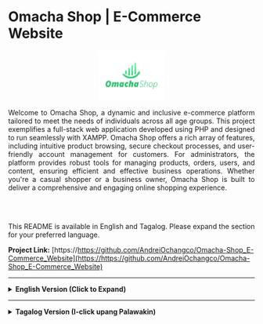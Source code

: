 # Omacha Shop | E-Commerce Website

<p align="center">
    <img src="./Fontend/images/omachalogo.jpg" alt="Omacha Shop Logo" height="100px"/>
</p>

<p align="justify">Welcome to Omacha Shop, a dynamic and inclusive e-commerce platform tailored to meet the needs of individuals across all age groups. This project exemplifies a full-stack web application developed using PHP and designed to run seamlessly with XAMPP. Omacha Shop offers a rich array of features, including intuitive product browsing, secure checkout processes, and user-friendly account management for customers. For administrators, the platform provides robust tools for managing products, orders, users, and content, ensuring efficient and effective business operations. Whether you're a casual shopper or a business owner, Omacha Shop is built to deliver a comprehensive and engaging online shopping experience.</p>
</br>
</br>
<p align="justify">This README is available in English and Tagalog. Please expand the section for your preferred language.</p>



**Project Link:** [https://https://github.com/AndreiOchangco/Omacha-Shop_E-Commerce_Website](https://https://github.com/AndreiOchangco/Omacha-Shop_E-Commerce_Website)

---

<details>
<summary><strong>English Version (Click to Expand)</strong></summary>

## 🌟 Project Overview

<p align="justify">Omacha Shop is designed to provide a seamless and enjoyable online shopping experience for individuals of all ages. Whether you're searching for toys, gifts, or collectibles, the platform offers a diverse and carefully curated collection to meet your needs. With features like intuitive browsing, detailed product descriptions, and secure (simulated) payment options, Omacha ensures a user-friendly experience for everyone. Additionally, the platform includes tools for order tracking and customer engagement, making it a trusted destination for families, hobbyists, and collectors. For businesses, the robust administration system streamlines operations, enabling efficient management of products, orders, and customer interactions.</p>

**Live Demo (GitHub Pages - Frontend UI Only):**
*   Customer View: [https://tranhuudat2004.github.io/Omacha-Shop-Demo/](https://tranhuudat2004.github.io/Omacha-Shop-Demo/)
*   Admin View (UI Only): [https://tranhuudat2004.github.io/Omacha-Shop-Demo/Admin/public/index.html](https://tranhuudat2004.github.io/Omacha-Shop-Demo/Admin/public/index.html)</br>
*(Note: The live demos are frontend-only and do not include backend functionality like database interactions, user authentication, or order processing. For full functionality, please set up the project locally as described below.)*

## ✨ Key Features

### For Customers:
*   **Intuitive Product Browsing:** Homepage, categories, age-based filtering, advanced search.
*   **Detailed Product Pages:** Multiple screenshots, descriptions, reviews.
*   **Shopping Cart & Wishlist:** Add to cart, cart preview, quantity updates, coupon application, save favorites.
*   **Secure Checkout Process:** Clear steps, shipping info, order summary, "Thank You" page, invoice generation (PDF option).
*   **User Accounts:** Registration, login, (potentially) order history.
*   **Engagement & Information:** Blog, About Us, Contact page, product reviews, comment system.

### 🛍️ Customer Interface (Screenshots)
|           Home Page (Layout 1)            |             Product Listing (with Filter)              |                    Product Detail Page                    |
| :---------------------------------------: | :----------------------------------------------------: | :-------------------------------------------------------: |
|  ![Omacha Home 1](screenshot/Home1.jpg)   | ![Omacha Product List & Filter](screenshot/filter.jpg) |  ![Omacha Product Detail](screenshot/product_detail.jpg)  |
|             **Shopping Cart**             |                  **Checkout Process**                  |                    **Thank You Page**                     |
|    ![Omacha Cart](screenshot/cart.jpg)    |      ![Omacha Checkout](screenshot/checkout.jpg)       |       ![Omacha Thank You](screenshot/thankyou.jpg)        |
|              **Login Page**               |                 **Registration Page**                  |                     **Wishlist Page**                     |
|   ![Omacha Login](screenshot/login.jpg)   |      ![Omacha Register](screenshot/signup.jpg)       |        ![Omacha Wishlist](screenshot/wishlist.jpg)        |
|               **Blog Page**               |                   **About Us Page**                    |                     **Contact Page**                      |
|    ![Omacha Blog](screenshot/blog.jpg)    |       ![Omacha About Us](screenshot/about5.jpg)        |         ![Omacha Contact](screenshot/contact.jpg)         |
|        **Order Detail**         |                   **Search Results**                   |          **Comment Section** (e.g., on Product)           |
| ![Omacha Invoice](screenshot/checkout1.jpg) |    ![Omacha Search Results](screenshot/search.jpg)     | ![Omacha Comment Section](screenshot/comment_product.jpg) |
|     **Home Page (Layout 2)**     |           **Home Page (Layout 3)**            |             **Home Page (Layout 4)**             |
|  ![Omacha Home 2](screenshot/Home2.jpg)   |         ![Omacha Home 3](screenshot/Home3.jpg)         |          ![Omacha Home 4](screenshot/Home4.jpg)           |
|     **Home Page (Layout 5)**     |      **Invoice**                                                   |                                                           |
|  ![Omacha Home 5](screenshot/Home5.jpg)   |           ![Invoice](screenshot/invoice.jpg)                                             |                                                           |

### For Administrators (Admin Dashboard):
*   **Dashboard Overview:** Statistics on orders, users, sales, comments.
*   **User Management:** View and manage users.
*   **Product Management:** Add, view, edit, delete products.
*   **Order Management:** View and manage customer orders.
*   **Comment Management:** Approve, reply to comments.
*   **Content Management:** Manage blog posts, categories.
*   **Statistical Reports:** Charts for best sellers, revenue.

### ⚙️ Admin Interface (Screenshots)
|                     Admin Login Page                     |               Admin Signup Page (if applicable)                |                      Admin Dashboard                       |
| :------------------------------------------------------: | :------------------------------------------------------------: | :--------------------------------------------------------: |
|    ![Omacha Admin Login](screenshot/login_admin.jpg)     |      ![Omacha Admin Signup](screenshot/create_admin.jpg)       |      ![Omacha Admin Dashboard](screenshot/admin1.jpg)      |
|                   **Add Product Form**                   |                   **Manage Products (List)**                   |                  **Manage Orders (List)**                  |
| ![Omacha Admin Add Product](screenshot/add_product.jpg)  | ![Omacha Admin Manage Products](screenshot/manage_product.jpg) | ![Omacha Admin Manage Orders](screenshot/manage_order.jpg) |
|                 **Manage Users (List)**                  |                                                                |                                                            |
| ![Omacha Admin Manage Users](screenshot/manage_user.jpg) |                                                                |                                                            |

## 🛠️ Technology Stack

*   **Frontend:** HTML5, CSS3, JavaScript, Bootstrap, Tailwind CSS (for Admin)
*   **Backend:** PHP (Procedural or with a custom structure)
*   **Database:** MySQL (Managed via phpMyAdmin in XAMPP)
*   **Web Server:** Apache (via XAMPP)

## 🚀 Getting Started

### Prerequisites

*   **XAMPP:** Installed and running (Apache, PHP, MySQL).
*   **Git:** For cloning.

### Installation & Setup

1.  **Start XAMPP:** Ensure Apache and MySQL services are running.
2.  **Clone Repository into `htdocs`:**
    *   Navigate to your XAMPP `htdocs` directory.
    *   Run: `git clone https://github.com/AndreiOchangco/Omacha-Shop_E-Commerce_Website.git`
    *   `cd Omacha-Shop_E-Commerce_Website`

3.  **Database Setup:**
    *   Go to `http://localhost/phpmyadmin`.
    *   Create a new database named `toy-shop` (collation `utf8mb4_general_ci`).
    *   Select `toy-shop`, go to "Import", choose `Omacha-Shop_E-Commerce_Website/Fontend/toy-shop.sql` (or the correct path to your SQL file), and click "Go".

4.  **Configure Database Connection (if necessary):**
    *   Check your PHP database connection files.
    *   Default XAMPP credentials: Host: `localhost`, User: `root`, Password: `(empty)`, DB: `toy-shop`.

5.  **Accessing the Application:**
    *   **Customer Site:** `http://localhost/Omacha-Shop_E-Commerce_Website/` (or `http://localhost/Omacha-Shop_E-Commerce_Website/Fontend/`)
    *   **Admin Panel:** `http://localhost/Omacha-Shop_E-Commerce_Website/admin/` (or your specific admin path).
        *   *Default Admin Credentials (if any):* Username: `[admin_user]`, Password: `[admin_pass]` (Please update)

## 📝 License

This work is licensed under a [Creative Commons Attribution-NonCommercial 4.0 International License](https://creativecommons.org/licenses/by-nc/4.0/).
You are free to Share and Adapt the material, under the terms of Attribution and NonCommercial use.
[![License: CC BY-NC 4.0](https://licensebuttons.net/l/by-nc/4.0/88x31.png)](https://creativecommons.org/licenses/by-nc/4.0/)

## 👤 Contributors

*   **Team Engineering**
    *   **Andrei Luise Ochangco** - Repository Maintainer, Software Enginer, Project Manager, Organization Administrator, Sub-UI Designer, Sub-Programmer, Dependencies Checker, Database Administrator - [@AndreiOchangco](https://github.com/AndreiOchangco)
    *   **Louis Ricardo Servito** - Main UI Designer - [@Lone-collab](https://github.com/Lone-collab)
    *   **Mark Lester Rivera** - Team Leader
    *   **Ardy Aquino** - Member
    *   **Brent Alabag** - Member
    *   **Vince Alvendia** - Member
    *   **Mc Harley Disu** - Member

</details>

---

<details>
<summary><strong>Tagalog Version (I-click upang Palawakin)</strong></summary>

## 🌟 Project Overview

<p align="justify">Ang Omacha Shop ay idinisenyo upang magbigay ng tuluy-tuloy at kasiya-siyang karanasan sa online shopping para sa mga indibidwal sa lahat ng edad. Naghahanap ka man ng mga laruan, regalo, o collectible, nag-aalok ang platform ng magkakaibang at maingat na na-curate na koleksyon para matugunan ang iyong mga pangangailangan. Sa mga feature tulad ng intuitive na pagba-browse, detalyadong paglalarawan ng produkto, at secure (simulate) na mga opsyon sa pagbabayad, tinitiyak ng Omacha ang isang user-friendly na karanasan para sa lahat. Bukod pa rito, ang platform ay may kasamang mga tool para sa pagsubaybay sa order at pakikipag-ugnayan sa customer, na ginagawa itong isang pinagkakatiwalaang destinasyon para sa mga pamilya, hobbyist, at collectors. Para sa mga negosyo, ang matatag na sistema ng administrasyon ay nag-streamline ng mga operasyon, na nagbibigay-daan sa mahusay na pamamahala ng mga produkto, mga order, at mga pakikipag-ugnayan ng customer.</p>

**Live Demo (GitHub Pages - Frontend UI Only):**
*   Customer View: [https://tranhuudat2004.github.io/Omacha-Shop-Demo/](https://tranhuudat2004.github.io/Omacha-Shop-Demo/)
*   Admin View (UI Only): [https://tranhuudat2004.github.io/Omacha-Shop-Demo/Admin/public/index.html](https://tranhuudat2004.github.io/Omacha-Shop-Demo/Admin/public/index.html)</br>
*(Note: Ang mga live na demo ay frontend-only at hindi kasama ang backend functionality tulad ng mga pakikipag-ugnayan sa database, pagpapatotoo ng user, o pagpoproseso ng order. Para sa buong functionality, mangyaring i-set up ang proyekto nang lokal gaya ng inilarawan sa ibaba.)*

## ✨ Key Features

### For Customers:
*   **Intuitive Product Browsing:** Homepage, categories, age-based filtering, advanced search.
*   **Detailed Product Pages:** Multiple screenshots, descriptions, reviews.
*   **Shopping Cart & Wishlist:** Add to cart, cart preview, quantity updates, coupon application, save favorites.
*   **Secure Checkout Process:** Clear steps, shipping info, order summary, "Thank You" page, invoice generation (PDF option).
*   **User Accounts:** Registration, login, (potentially) order history.
*   **Engagement & Information:** Blog, About Us, Contact page, product reviews, comment system.

### 🛍️ Customer Interface (Screenshots)
|           Home Page (Layout 1)            |             Product Listing (with Filter)              |                    Product Detail Page                    |
| :---------------------------------------: | :----------------------------------------------------: | :-------------------------------------------------------: |
|  ![Omacha Home 1](screenshot/Home1.jpg)   | ![Omacha Product List & Filter](screenshot/filter.jpg) |  ![Omacha Product Detail](screenshot/product_detail.jpg)  |
|             **Shopping Cart**             |                  **Checkout Process**                  |                    **Thank You Page**                     |
|    ![Omacha Cart](screenshot/cart.jpg)    |      ![Omacha Checkout](screenshot/checkout.jpg)       |       ![Omacha Thank You](screenshot/thankyou.jpg)        |
|              **Login Page**               |                 **Registration Page**                  |                     **Wishlist Page**                     |
|   ![Omacha Login](screenshot/login.jpg)   |      ![Omacha Register](screenshot/signup.jpg)       |        ![Omacha Wishlist](screenshot/wishlist.jpg)        |
|               **Blog Page**               |                   **About Us Page**                    |                     **Contact Page**                      |
|    ![Omacha Blog](screenshot/blog.jpg)    |       ![Omacha About Us](screenshot/about5.jpg)        |         ![Omacha Contact](screenshot/contact.jpg)         |
|        **Order Detail**         |                   **Search Results**                   |          **Comment Section** (e.g., on Product)           |
| ![Omacha Invoice](screenshot/checkout1.jpg) |    ![Omacha Search Results](screenshot/search.jpg)     | ![Omacha Comment Section](screenshot/comment_product.jpg) |
|     **Home Page (Layout 2)**     |           **Home Page (Layout 3)**            |             **Home Page (Layout 4)**             |
|  ![Omacha Home 2](screenshot/Home2.jpg)   |         ![Omacha Home 3](screenshot/Home3.jpg)         |          ![Omacha Home 4](screenshot/Home4.jpg)           |
|     **Home Page (Layout 5)**     |      **Invoice**                                                   |                                                           |
|  ![Omacha Home 5](screenshot/Home5.jpg)   |           ![Invoice](screenshot/invoice.jpg)                                             |                                                           |

### For Administrators (Admin Dashboard):
*   **Dashboard Overview:** Mga istatistika sa mga order, user, benta, komento.
*   **User Management:** Tingnan at pamahalaan ang mga user.
*   **Product Management:** Magdagdag, tumingin, mag-edit, at magtanggal ng mga produkto.
*   **Order Management:** Tingnan at pamahalaan ang mga order ng customer.
*   **Comment Management:** Aprubahan, tumugon sa mga komento.
*   **Content Management:** Pamahalaan ang mga post sa blog, mga kategorya.
*   **Statistical Reports:** Mga tsart para sa pinakamabenta, kita.

### ⚙️ Admin Interface (Screenshots)
|                     Admin Login Page                     |               Admin Signup Page (if applicable)                |                      Admin Dashboard                       |
| :------------------------------------------------------: | :------------------------------------------------------------: | :--------------------------------------------------------: |
|    ![Omacha Admin Login](screenshot/login_admin.jpg)     |      ![Omacha Admin Signup](screenshot/create_admin.jpg)       |      ![Omacha Admin Dashboard](screenshot/admin1.jpg)      |
|                   **Add Product Form**                   |                   **Manage Products (List)**                   |                  **Manage Orders (List)**                  |
| ![Omacha Admin Add Product](screenshot/add_product.jpg)  | ![Omacha Admin Manage Products](screenshot/manage_product.jpg) | ![Omacha Admin Manage Orders](screenshot/manage_order.jpg) |
|                 **Manage Users (List)**                  |                                                                |                                                            |
| ![Omacha Admin Manage Users](screenshot/manage_user.jpg) |                                                                |                                                            |

## 🛠️ Technology Stack

*   **Frontend:** HTML5, CSS3, JavaScript, Bootstrap, Tailwind CSS (for Admin)
*   **Backend:** PHP (Procedural or with a custom structure)
*   **Database:** MySQL (Managed via phpMyAdmin in XAMPP)
*   **Web Server:** Apache (via XAMPP)

## 🚀 Getting Started

### Prerequisites

*   **XAMPP:** Installed and running (Apache, PHP, MySQL).
*   **Git:** For cloning.

### Installation & Setup

1.  **Start XAMPP:** Tiyaking tumatakbo ang mga serbisyo ng Apache at MySQL.
2.  **Clone Repository into `htdocs`:**
    *   Mag-navigate sa iyong XAMPP `htdocs` na direktoryo.
    *   Run: `git clone https://github.com/AndreiOchangco/Omacha-Shop_E-Commerce_Website.git`
    *   `cd Omacha-Shop_E-Commerce_Website`

3.  **Database Setup:**
    *   Pumunta sa `http://localhost/phpmyadmin`.
    *   Gumawa ng bagong database na pinangalanang `toy-shop` (collation `utf8mb4_general_ci`).
    *   Piliin ang `toy-shop`, pumunta sa "Import", piliin ang `Omacha-Shop_E-Commerce_Website/Fontend/toy-shop.sql` (o ang tamang path sa iyong SQL file), at i-click ang "Go".

4.  **Configure Database Connection (if necessary):**
    *   Suriin ang iyong mga file ng koneksyon sa database ng PHP.
    *   Default na mga kredensyal ng XAMPP: Host: `localhost`, User: `root`, Password: `(empty)`, DB: `toy-shop`.

5.  **Accessing the Application:**
    *   **Customer Site:** `http://localhost/Omacha-Shop_E-Commerce_Website/` (or `http://localhost/Omacha-Shop_E-Commerce_Website/Fontend/`)
    *   **Admin Panel:** `http://localhost/Omacha-Shop_E-Commerce_Website/admin/` (or your specific admin path).
        *   *Default Admin Credentials (if any):* Username: `[admin_user]`, Password: `[admin_pass]` (Please update)

## 📝 License

Ang gawaing ito ay lisensyado sa ilalim ng [Creative Commons Attribution-NonCommercial 4.0 International License](https://creativecommons.org/licenses/by-nc/4.0/).
Malaya kang Ibahagi at Iangkop ang materyal, sa ilalim ng mga tuntunin ng Attribution at NonCommercial na paggamit.
[![Lisensya: CC BY-NC 4.0](https://licensebuttons.net/l/by-nc/4.0/88x31.png)](https://creativecommons.org/licenses/by-nc/4.0/)

## 👤 Contributors

*   **Team Engineering**
    *   **Andrei Luise Ochangco** - Repository Maintainer, Software Enginer, Project Manager, Organization Administrator, Sub-UI Designer, Sub-Programmer, Dependencies Checker, Database Administrator - [@AndreiOchangco](https://github.com/AndreiOchangco)
    *   **Louis Ricardo Servito** - Main UI Designer - [@Lone-collab](https://github.com/Lone-collab)
    *   **Mark Lester Rivera** - Team Leader
    *   **Ardy Aquino** - Member
    *   **Brent Alabag** - Member
    *   **Vince Alvendia** - Member
    *   **Mc Harley Disu** - Member

</details>